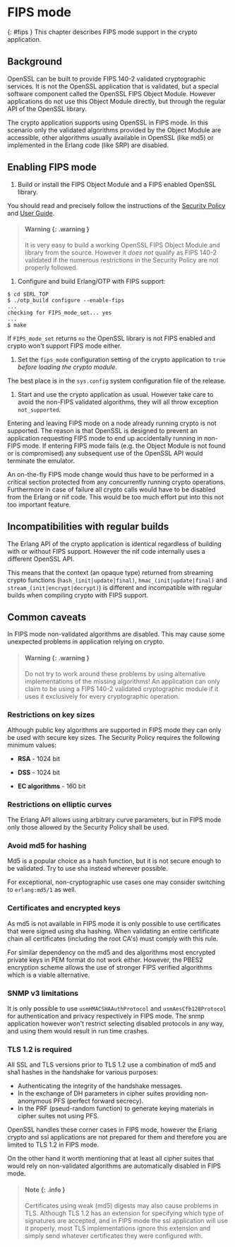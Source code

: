 <!--
%CopyrightBegin%

Copyright Ericsson AB 2023-2024. All Rights Reserved.

Licensed under the Apache License, Version 2.0 (the "License");
you may not use this file except in compliance with the License.
You may obtain a copy of the License at

    http://www.apache.org/licenses/LICENSE-2.0

Unless required by applicable law or agreed to in writing, software
distributed under the License is distributed on an "AS IS" BASIS,
WITHOUT WARRANTIES OR CONDITIONS OF ANY KIND, either express or implied.
See the License for the specific language governing permissions and
limitations under the License.

%CopyrightEnd%
-->
# FIPS mode

[](){: #fips } This chapter describes FIPS mode support in the crypto
application.

## Background

OpenSSL can be built to provide FIPS 140-2 validated cryptographic services. It
is not the OpenSSL application that is validated, but a special software
component called the OpenSSL FIPS Object Module. However applications do not use
this Object Module directly, but through the regular API of the OpenSSL library.

The crypto application supports using OpenSSL in FIPS mode. In this scenario
only the validated algorithms provided by the Object Module are accessible,
other algorithms usually available in OpenSSL (like md5) or implemented in the
Erlang code (like SRP) are disabled.

## Enabling FIPS mode

1. Build or install the FIPS Object Module and a FIPS enabled OpenSSL library.

You should read and precisely follow the instructions of the
[Security Policy](http://csrc.nist.gov/groups/STM/cmvp/documents/140-1/140sp/140sp1747.pdf)
and [User Guide](https://www.openssl.org/docs/fips/UserGuide-2.0.pdf).

> #### Warning {: .warning }
>
> It is very easy to build a working OpenSSL FIPS Object Module and library from
> the source. However it _does not_ qualify as FIPS 140-2 validated if the
> numerous restrictions in the Security Policy are not properly followed.

1. Configure and build Erlang/OTP with FIPS support:

```text
$ cd $ERL_TOP
$ ./otp_build configure --enable-fips
...
checking for FIPS_mode_set... yes
...
$ make
```

If `FIPS_mode_set` returns `no` the OpenSSL library is not FIPS enabled and
crypto won't support FIPS mode either.

1. Set the `fips_mode` configuration setting of the crypto application to `true`
   _before loading the crypto module_.

The best place is in the `sys.config` system configuration file of the release.

1. Start and use the crypto application as usual. However take care to avoid the
   non-FIPS validated algorithms, they will all throw exception `not_supported`.

Entering and leaving FIPS mode on a node already running crypto is not
supported. The reason is that OpenSSL is designed to prevent an application
requesting FIPS mode to end up accidentally running in non-FIPS mode. If
entering FIPS mode fails (e.g. the Object Module is not found or is compromised)
any subsequent use of the OpenSSL API would terminate the emulator.

An on-the-fly FIPS mode change would thus have to be performed in a critical
section protected from any concurrently running crypto operations. Furthermore
in case of failure all crypto calls would have to be disabled from the Erlang or
nif code. This would be too much effort put into this not too important feature.

## Incompatibilities with regular builds

The Erlang API of the crypto application is identical regardless of building
with or without FIPS support. However the nif code internally uses a different
OpenSSL API.

This means that the context (an opaque type) returned from streaming crypto
functions (`hash_(init|update|final)`, `hmac_(init|update|final)` and
`stream_(init|encrypt|decrypt)`) is different and incompatible with regular
builds when compiling crypto with FIPS support.

## Common caveats

In FIPS mode non-validated algorithms are disabled. This may cause some
unexpected problems in application relying on crypto.

> #### Warning {: .warning }
>
> Do not try to work around these problems by using alternative implementations
> of the missing algorithms\! An application can only claim to be using a FIPS
> 140-2 validated cryptographic module if it uses it exclusively for every
> cryptographic operation.

### Restrictions on key sizes

Although public key algorithms are supported in FIPS mode they can only be used
with secure key sizes. The Security Policy requires the following minimum
values:

- **RSA** - 1024 bit

- **DSS** - 1024 bit

- **EC algorithms** - 160 bit

### Restrictions on elliptic curves

The Erlang API allows using arbitrary curve parameters, but in FIPS mode only
those allowed by the Security Policy shall be used.

### Avoid md5 for hashing

Md5 is a popular choice as a hash function, but it is not secure enough to be
validated. Try to use sha instead wherever possible.

For exceptional, non-cryptographic use cases one may consider switching to
`erlang:md5/1` as well.

### Certificates and encrypted keys

As md5 is not available in FIPS mode it is only possible to use certificates
that were signed using sha hashing. When validating an entire certificate chain
all certificates (including the root CA's) must comply with this rule.

For similar dependency on the md5 and des algorithms most encrypted private keys
in PEM format do not work either. However, the PBES2 encryption scheme allows
the use of stronger FIPS verified algorithms which is a viable alternative.

### SNMP v3 limitations

It is only possible to use `usmHMACSHAAuthProtocol` and `usmAesCfb128Protocol`
for authentication and privacy respectively in FIPS mode. The snmp application
however won't restrict selecting disabled protocols in any way, and using them
would result in run time crashes.

### TLS 1.2 is required

All SSL and TLS versions prior to TLS 1.2 use a combination of md5 and sha1
hashes in the handshake for various purposes:

- Authenticating the integrity of the handshake messages.
- In the exchange of DH parameters in cipher suites providing non-anonymous PFS
  (perfect forward secrecy).
- In the PRF (pseud-random function) to generate keying materials in cipher
  suites not using PFS.

OpenSSL handles these corner cases in FIPS mode, however the Erlang crypto and
ssl applications are not prepared for them and therefore you are limited to TLS
1.2 in FIPS mode.

On the other hand it worth mentioning that at least all cipher suites that would
rely on non-validated algorithms are automatically disabled in FIPS mode.

> #### Note {: .info }
>
> Certificates using weak (md5) digests may also cause problems in TLS. Although
> TLS 1.2 has an extension for specifying which type of signatures are accepted,
> and in FIPS mode the ssl application will use it properly, most TLS
> implementations ignore this extension and simply send whatever certificates
> they were configured with.
